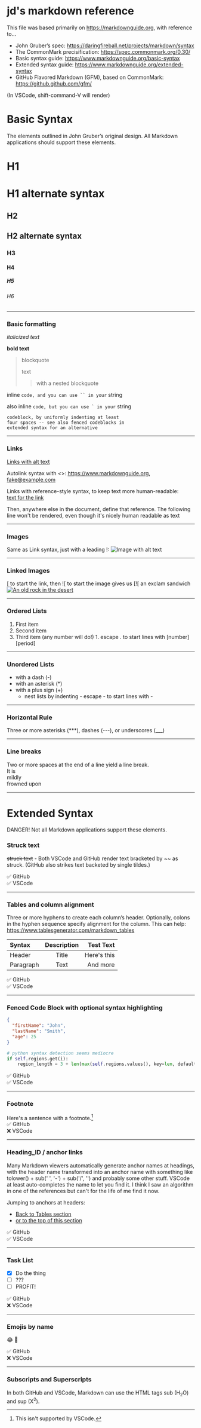 # jd's markdown reference

This file was based primarily on <https://markdownguide.org>, with reference to...
 - John Gruber’s spec: <https://daringfireball.net/projects/markdown/syntax>
 - The CommonMark precisification: <https://spec.commonmark.org/0.30/>
 - Basic syntax guide: <https://www.markdownguide.org/basic-syntax>
 - Extended syntax guide: <https://www.markdownguide.org/extended-syntax>
 - GitHub Flavored Markdown (GFM), based on CommonMark: <https://github.github.com/gfm/>

(In VSCode, shift-command-V will render)

# Basic Syntax

The elements outlined in John Gruber’s original design. All Markdown
applications should support these elements.

# H1

H1 alternate syntax
===================

## H2

H2 alternate syntax
-------------------

### H3

#### H4

##### H5

###### H6

---

### Basic formatting

*italicized text*

**bold text**

> blockquote
>
> text
>> with a nested
>> blockquote

inline `code, and you can use `` in your` string

also inline ``code, but you can use ` in your`` string

    codeblock, by uniformly indenting at least
    four spaces -- see also fenced codeblocks in
    extended syntax for an alternative

---

### Links

[Links with alt text](https://www.markdownguide.org "optional tool tip")

Autolink syntax with <>: <https://www.markdownguide.org>, <fake@example.com>

Links with reference-style syntax, to keep text more human-readable:  
[text for the link][1]

Then, anywhere else in the document, define that reference. The following line
won't be rendered, even though it's nicely human readable as text

[1]: https://www.markdownguide.org "optional tool tip"

---

### Images

Same as Link syntax, just with a leading !:
![Image with alt text](https://jeremydolan.net/media/Markdown.png "tool tip")

---

### Linked Images

[ to start the link, then ![ to start the image gives us [![ an exclam sandwich
[![An old rock in the desert](https://www.markdownguide.org/assets/images/shiprock.jpg "Shiprock, New Mexico by Beau Rogers")][label]

[label]: https://www.flickr.com/photos/beaurogers/31833779864/in/photolist-Qv3rFw-34mt9F-a9Cmfy-5Ha3Zi-9msKdv-o3hgjr-hWpUte-4WMsJ1-KUQ8N-deshUb-vssBD-6CQci6-8AFCiD-zsJWT-nNfsgB-dPDwZJ-bn9JGn-5HtSXY-6CUhAL-a4UTXB-ugPum-KUPSo-fBLNm-6CUmpy-4WMsc9-8a7D3T-83KJev-6CQ2bK-nNusHJ-a78rQH-nw3NvT-7aq2qf-8wwBso-3nNceh-ugSKP-4mh4kh-bbeeqH-a7biME-q3PtTf-brFpgb-cg38zw-bXMZc-nJPELD-f58Lmo-bXMYG-bz8AAi-bxNtNT-bXMYi-bXMY6-bXMYv "using a link label to isolate out this long link"

---

### Ordered Lists

1. First item
2. Second item
1. Third item (any number will do!)
1\. escape . to start lines with [number][period]

---

### Unordered Lists

- with a dash (-)
- with an asterisk (*)
- with a plus sign (+)
    - nest lists by indenting
    \- escape - to start lines with -

---

### Horizontal Rule

Three or more asterisks (***), dashes (---), or underscores (___)

***

### Line breaks

Two or more spaces at the end of a line yield a line break.  
It is  
mildly  
frowned upon

---

# Extended Syntax

DANGER! Not all Markdown applications support these elements.

### Struck text

~~struck text~~ - Both VSCode and GitHub render text bracketed by \~\~ as
struck. (GitHub also strikes text backeted by single tildes.)

✅ GitHub  
✅ VSCode

---

### Tables and column alignment

Three or more hyphens to create each column’s header. Optionally, colons in the
hyphen sequence specify alignment for the column. This can help:
<https://www.tablesgenerator.com/markdown_tables>

| Syntax      | Description | Test Text     |
| :---        |    :----:   |          ---: |
| Header      | Title       | Here's this   |
| Paragraph   | Text        | And more      |

✅ GitHub  
✅ VSCode

---

### Fenced Code Block with optional syntax highlighting

```JSON
{
  "firstName": "John",
  "lastName": "Smith",
  "age": 25
}
```

```python
# python syntax detection seems mediocre
if self.regions.get(i):
    region_length = 3 + len(max(self.regions.values(), key=len, default=''))
```

✅ GitHub  
✅ VSCode

---

### Footnote

Here's a sentence with a footnote.[^1]  
✅ GitHub  
❌ VSCode

[^1]: This isn't supported by VSCode.

---

### Heading_ID / anchor links

Many Markdown viewers automatically generate anchor names at headings,
with the header name transformed into an anchor name with something like
tolower() + sub(' ', '-') + sub('/', '') and probably some other stuff. VSCode
at least auto-completes the name to let you find it. I think I saw an algorithm 
in one of the references but can't for the life of me find it now.

Jumping to anchors at headers:  
- [Back to Tables section](#tables-and-column-alignment)
- [or to the top of this section](#heading_id--anchor-links)

✅ GitHub  
✅ VSCode

---

### Task List

- [x] Do the thing
- [ ] ???
- [ ] PROFIT!

✅ GitHub  
❌ VSCode

---

### Emojis by name

:joy: :see_no_evil: 

✅ GitHub  
❌ VSCode

---

### Subscripts and Superscripts

In both GitHub and VSCode, Markdown can use the HTML tags sub (H<sub>2</sub>O) and sup (X<sup>2</sup>).